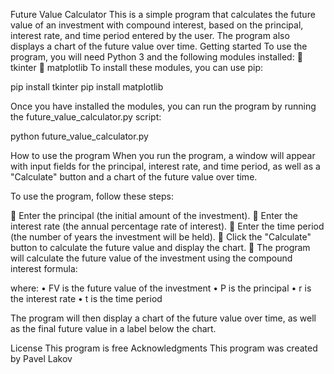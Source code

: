 Future Value Calculator
This is a simple program that calculates the future value of an investment with compound interest, based on the principal, interest rate, and time period entered by the user. The program also displays a chart of the future value over time.
Getting started
To use the program, you will need Python 3 and the following modules installed:
	tkinter
	matplotlib
To install these modules, you can use pip:

pip install tkinter 
pip install matplotlib

Once you have installed the modules, you can run the program by running the future_value_calculator.py script:

python future_value_calculator.py

How to use the program
When you run the program, a window will appear with input fields for the principal, interest rate, and time period, as well as a "Calculate" button and a chart of the future value over time.

To use the program, follow these steps:

	Enter the principal (the initial amount of the investment).
	Enter the interest rate (the annual percentage rate of interest).
	Enter the time period (the number of years the investment will be held).
	Click the "Calculate" button to calculate the future value and display the chart.
	The program will calculate the future value of the investment using the compound interest formula:



where:
•	FV is the future value of the investment
•	P is the principal
•	r is the interest rate
•	t is the time period

The program will then display a chart of the future value over time, as well as the final future value in a label below the chart.

License
This program is free
Acknowledgments
This program was created by Pavel Lakov


